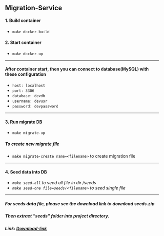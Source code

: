 ## Migration-Service
#### 1. Build container
- `make docker-build`  
#### 2. Start container
- `make docker-up`  
***
#### After container start, then you can connect to database(MySQL) with these configuration
- `host: localhost`
- `port: 3306`
- `database: devdb`
- `username: devusr`
- `password: devpassword`
***
#### 3. Run migrate DB  
- `make migrate-up`  
##### To create new migrate file  
- `make migrate-create name=<filename>` to create migration file  
***
#### 4. Seed data into DB
- *`make seed-all` to seed all file in dir /seeds*  
- *`make seed-one file=seeds/<filename>` to seed single file*  
***
##### *For seeds data file, please see the download link to download seeds.zip*  
##### *Then extract "seeds" folder into project directory.*  
##### Link: <u>[Download-link](https://drive.google.com/drive/folders/11cjKW-_cXPc4APblPQ3uszl2pzVCe3GB?usp=sharing)</u>